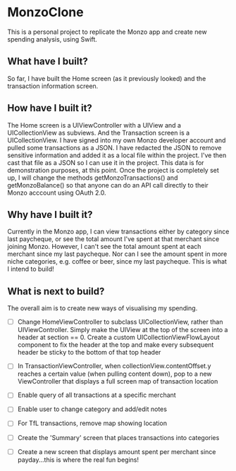 # MonzoClone
This is a personal project to replicate the Monzo app and create new spending analysis, using Swift. 

## What have I built?
So far, I have built the Home screen (as it previously looked) and the transaction information screen. 

## How have I built it?

The Home screen is a UIViewController with a UIView and a UICollectionView as subviews. And the Transaction screen is a UICollectionView. I have signed into my own Monzo developer account and pulled some transactions as a JSON. I have redacted the JSON to remove sensitive information and added it as a local file within the project. I've then cast that file as a JSON so I can use it in the project. This data is for demonstration purposes, at this point. Once the project is completely set up, I will change the methods getMonzoTransactions() and getMonzoBalance() so that anyone can do an API call directly to their Monzo acccount using OAuth 2.0.

## Why have I built it?

Currently in the Monzo app, I can view transactions either by category since last paycheque, or see the total amount I've spent at that merchant since joining Monzo. However, I can't see the total amount spent at each merchant since my last paycheque. Nor can I see the amount spent in more niche categories, e.g. coffee or beer, since my last paycheque. This is what I intend to build!

## What is next to build?

The overall aim is to create new ways of visualising my spending.

- [ ] Change HomeViewController to subclass UICollectionView, rather than UIViewController. Simply make the UIView at the top of the screen into a header at section == 0. Create a custom UICollectionViewFlowLayout component to fix the header at the top and make every subsequent header be sticky to the bottom of that top header

- [ ] In TransactionViewController, when collectionView.contentOffset.y reaches a certain value (when pulling content down), pop to a new ViewController that displays a full screen map of transaction location 

- [ ] Enable query of all transactions at a specific merchant

- [ ] Enable user to change category and add/edit notes

- [ ] For TfL transactions, remove map showing location

- [ ] Create the 'Summary' screen that places transactions into categories

- [ ] Create a new screen that displays amount spent per merchant since payday...this is where the real fun begins!

